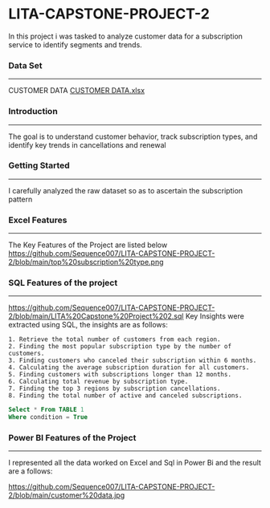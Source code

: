 # LITA-CAPSTONE-PROJECT-2
In this project i was tasked to analyze customer data for a subscription service to identify segments and trends.

### Data Set
----
CUSTOMER DATA
[CUSTOMER DATA.xlsx](https://github.com/user-attachments/files/17635274/CUSTOMER.DATA.xlsx)

### Introduction
---
The goal is to understand customer behavior, track subscription types, and identify key trends in cancellations and renewal

### Getting Started
---
I carefully analyzed the raw dataset so as to ascertain the subscription pattern

### Excel Features
---
The Key Features of the Project are listed below
https://github.com/Sequence007/LITA-CAPSTONE-PROJECT-2/blob/main/top%20subscription%20type.png

### SQL Features of the project
---

https://github.com/Sequence007/LITA-CAPSTONE-PROJECT-2/blob/main/LITA%20Capstone%20Project%202.sql
Key Insights were extracted using SQL, the insights are as follows:

    1. Retrieve the total number of customers from each region.
    2. Finding the most popular subscription type by the number of customers.
    3. Finding customers who canceled their subscription within 6 months.
    4. Calculating the average subscription duration for all customers.
    5. Finding customers with subscriptions longer than 12 months.
    6. Calculating total revenue by subscription type.
    7. Finding the top 3 regions by subscription cancellations.
    8. Finding the total number of active and canceled subscriptions.

```SQL
Select * From TABLE 1
Where condition = True
```
### Power BI Features of the Project
---
I represented all the data worked on Excel and Sql in Power Bi and the result are a follows:

https://github.com/Sequence007/LITA-CAPSTONE-PROJECT-2/blob/main/customer%20data.jpg

